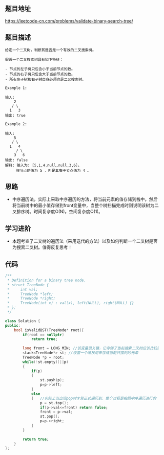 ## 题目地址
https://leetcode-cn.com/problems/validate-binary-search-tree/

## 题目描述
```
给定一个二叉树，判断其是否是一个有效的二叉搜索树。

假设一个二叉搜索树具有如下特征：

- 节点的左子树只包含小于当前节点的数。
- 节点的右子树只包含大于当前节点的数。
- 所有左子树和右子树自身必须也是二叉搜索树。

Example 1:

输入:
    2
   / \
  1   3
输出: true

Example 2:

输入:
    5
   / \
  1   4
     / \
    3   6
输出: false
解释: 输入为: [5,1,4,null,null,3,6]。
     根节点的值为 5 ，但是其右子节点值为 4 。

```

## 思路

- 中序遍历法。实际上采取中序遍历的方法，将当前元素的值存储到栈中，然后将当前树中的最小值存储到front变量中，当整个树扫描完成时则说明该树为二叉排序树。时间复杂度O(N)，空间复杂度O(1)。

## 学习进阶

- 本题考查了二叉树的遍历法（采用迭代的方法）以及如何判断一个二叉树是否为搜索二叉树。值得反复思考！

## 代码
```c++
/**
 * Definition for a binary tree node.
 * struct TreeNode {
 *     int val;
 *     TreeNode *left;
 *     TreeNode *right;
 *     TreeNode(int x) : val(x), left(NULL), right(NULL) {}
 * };
 */

class Solution {
public:
    bool isValidBST(TreeNode* root){
        if(root == nullptr) 
            return true;
        
        long front = LONG_MIN; //该变量很关键，它存储了当前搜索二叉树应该比较的对象。
        stack<TreeNode*> st; //设置一个堆栈用来存储当前扫描到的元素
        TreeNode *p = root;
        while(!st.empty()||p)
        {
            if(p)
            {
                st.push(p);
                p=p->left;
            }
            else
            {   //实际上当出现pop时才算正式遍历到，整个过程是按照中序遍历进行的
                p = st.top(); 
                if(p->val<=front) return false;
                front = p->val;
                st.pop();
                p=p->right;
            }
        }
        
        return true;
    }
};
```
